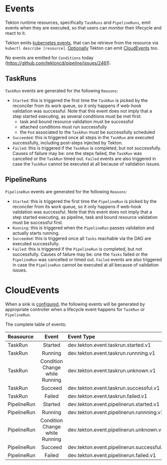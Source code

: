 <!--
---
linkTitle: "Events"
weight: 2
---
-->
# Events

Tekton runtime resources, specifically `TaskRuns` and `PipelineRuns`,
emit events when they are executed, so that users can monitor their lifecycle
and react to it.

Tekton emits [kubernetes events](https://kubernetes.io/docs/reference/generated/kubernetes-api/v1.18/#event-v1-core), that can be retrieve from the resource via `kubectl describe [resource]`.
[Optionally](#CloudEvents) Tekton can emit [CloudEvents](https://github.com/cloudevents/spec) too.

No events are emitted for `Conditions` today (https://github.com/tektoncd/pipeline/issues/2461).

## TaskRuns

`TaskRun` events are generated for the following `Reasons`:

- `Started`: this is triggered the first time the `TaskRun` is picked by the
  reconciler from its work queue, so it only happens if web-hook validation was
  successful. Note that this event does not imply that a step started executing,
  as several conditions must be met first:
  - task and bound resource validation must be successful
  - attached conditions must run successfully
  - the `Pod` associated to the `TaskRun` must be successfully scheduled
- `Succeeded`: this is triggered once all steps in the `TaskRun` are executed
  successfully, including post-steps injected by Tekton.
- `Failed`: this is triggered if the `TaskRun` is completed, but not successfully.
  Causes of failure may be: one the steps failed, the `TaskRun` was cancelled or
  the `TaskRun` timed out. `Failed` events are also triggered in case the `TaskRun`
  cannot be executed at all because of validation issues.

## PipelineRuns

`PipelineRun` events are generated for the following `Reasons`:

- `Started`: this is triggered the first time the `PipelineRun` is picked by the
  reconciler from its work queue, so it only happens if web-hook validation was
  successful. Note that this event does not imply that a step started executing,
  as pipeline, task and bound resource validation must be successful first.
- `Running`: this is triggered when the `PipelineRun` passes validation and
  actually starts running.
- `Succeeded`: this is triggered once all `Tasks` reachable via the DAG are
  executed successfully.
- `Failed`: this is triggered if the `PipelineRun` is completed, but not
  successfully. Causes of failure may be: one the `Tasks` failed or the
  `PipelineRun` was cancelled or timed out. `Failed` events are also triggered
  in case the `PipelineRun` cannot be executed at all because of validation issues.

# CloudEvents

When a sink is [configured](../install.md#configuring-cloudevents-notifications), the following events
will be generated by appropriate controller when a lifecycle event happens for  `TaskRun` or
`PipelineRun`.

The complete table of events:

Reasource     |Event    |Event Type
:-------------|:-------:|:----------------------------------------------------------
TaskRun       | Started | dev.tekton.event.taskrun.started.v1
TaskRun       | Running | dev.tekton.event.taskrun.runnning.v1
TaskRun       | Condition Change while Running | dev.tekton.event.taskrun.unknown.v1
TaskRun       | Succeed | dev.tekton.event.taskrun.successful.v1
TaskRun       | Failed  | dev.tekton.event.taskrun.failed.v1
PipelineRun   | Started | dev.tekton.event.pipelinerun.started.v1
PipelineRun   | Running | dev.tekton.event.pipelinerun.runnning.v1
PipelineRun   | Condition Change while Running | dev.tekton.event.pipelinerun.unknown.v1
PipelineRun   | Succeed | dev.tekton.event.pipelinerun.successful.v1
PipelineRun   | Failed  | dev.tekton.event.pipelinerun.failed.v1
